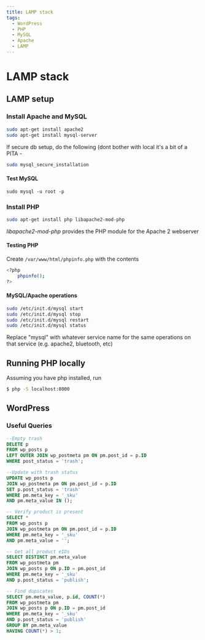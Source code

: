 ```yaml
---
title: LAMP stack
tags:
  - WordPress
  - PHP
  - MySQL
  - Apache
  - LAMP
---
```

# LAMP stack

## LAMP setup

### Install Apache and MySQL

```bash
sudo apt-get install apache2
sudo apt-get install mysql-server
```

If secure db setup, do the following (dont bother with local it's a bit of a PITA -

```bash
sudo mysql_secure_installation
```

#### Test MySQL

`sudo mysql -u root -p`

### Install PHP

```bash
sudo apt-get install php libapache2-mod-php
```

*libapache2-mod-php* provides the PHP module for the Apache 2 webserver

#### Testing PHP

Create `/var/www/html/phpinfo.php` with the contents

```bash
<?php
    phpinfo();
?>
```

#### MySQL/Apache operations

```bash
sudo /etc/init.d/mysql start
sudo /etc/init.d/mysql stop
sudo /etc/init.d/mysql restart
sudo /etc/init.d/mysql status
```
Replace "mysql" with whatever service name for the same operations on that service (e.g. apache2, bluetooth, etc)


## Running PHP locally

Assuming you have php installed, run

```bash
$ php -S localhost:8000
```

## WordPress

### Useful Queries

```sql
--Empty trash
DELETE p
FROM wp_posts p
LEFT OUTER JOIN wp_postmeta pm ON pm.post_id = p.ID
WHERE post_status = 'trash';

--Update with trash status
UPDATE wp_posts p 
JOIN wp_postmeta pm ON pm.post_id = p.ID
SET p.post_status = 'trash'
WHERE pm.meta_key = '_sku'
AND pm.meta_value IN ();

-- Verify product is present
SELECT *
FROM wp_posts p
JOIN wp_postmeta pm ON pm.post_id = p.ID
WHERE pm.meta_key = '_sku'
AND pm.meta_value = '';

-- Get all product eIDs
SELECT DISTINCT pm.meta_value
FROM wp_postmeta pm
JOIN wp_posts p ON p.ID = pm.post_id
WHERE pm.meta_key = '_sku'
AND p.post_status = 'publish';

-- Find dupicates
SELECT pm.meta_value, p.id, COUNT(*)
FROM wp_postmeta pm
JOIN wp_posts p ON p.ID = pm.post_id
WHERE pm.meta_key = '_sku'
AND p.post_status = 'publish'
GROUP BY pm.meta_value
HAVING COUNT(*) > 1;

```